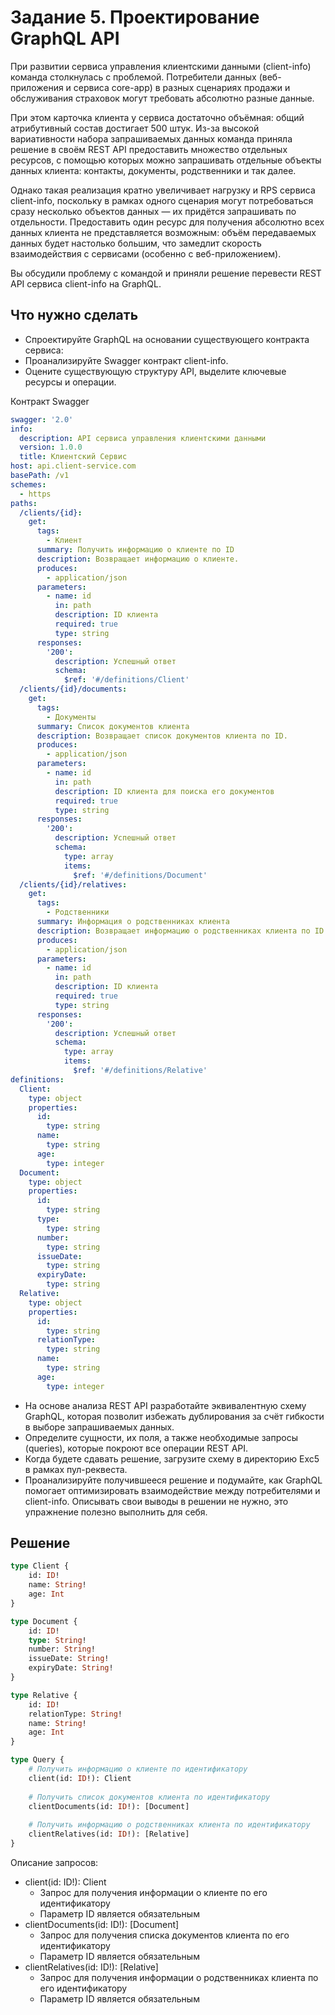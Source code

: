 # Задание 5. Проектирование GraphQL API

При развитии сервиса управления клиентскими данными (client-info) команда столкнулась с проблемой. Потребители данных (веб-приложения и сервиса core-app) в разных сценариях продажи и обслуживания страховок могут требовать абсолютно разные данные. 

При этом карточка клиента у сервиса достаточно объёмная: общий атрибутивный состав достигает 500 штук. Из-за высокой вариативности набора запрашиваемых данных команда приняла решение в своём REST API предоставить множество отдельных ресурсов, с помощью которых можно запрашивать отдельные объекты данных клиента: контакты, документы, родственники и так далее.

Однако такая реализация кратно увеличивает нагрузку и RPS сервиса client-info, поскольку в рамках одного сценария могут потребоваться сразу несколько объектов данных — их придётся запрашивать по отдельности. Предоставить один ресурс для получения абсолютно всех данных клиента не представляется возможным: объём передаваемых данных будет настолько большим, что замедлит скорость взаимодействия с сервисами (особенно с веб-приложением).

Вы обсудили проблему с командой и приняли решение перевести REST API сервиса client-info на GraphQL.

## Что нужно сделать

* Спроектируйте GraphQL на основании существующего контракта сервиса:
* Проанализируйте Swagger контракт client-info. 
* Оцените существующую структуру API, выделите ключевые ресурсы и операции.

Контракт Swagger
```yaml
swagger: '2.0'
info:
  description: API сервиса управления клиентскими данными
  version: 1.0.0
  title: Клиентский Сервис
host: api.client-service.com
basePath: /v1
schemes:
  - https
paths:
  /clients/{id}:
    get:
      tags:
        - Клиент
      summary: Получить информацию о клиенте по ID
      description: Возвращает информацию о клиенте.
      produces:
        - application/json
      parameters:
        - name: id
          in: path
          description: ID клиента
          required: true
          type: string
      responses:
        '200':
          description: Успешный ответ
          schema:
            $ref: '#/definitions/Client'
  /clients/{id}/documents:
    get:
      tags:
        - Документы
      summary: Список документов клиента
      description: Возвращает список документов клиента по ID.
      produces:
        - application/json
      parameters:
        - name: id
          in: path
          description: ID клиента для поиска его документов
          required: true
          type: string
      responses:
        '200':
          description: Успешный ответ
          schema:
            type: array
            items:
              $ref: '#/definitions/Document'
  /clients/{id}/relatives:
    get:
      tags:
        - Родственники
      summary: Информация о родственниках клиента
      description: Возвращает информацию о родственниках клиента по ID.
      produces:
        - application/json
      parameters:
        - name: id
          in: path
          description: ID клиента
          required: true
          type: string
      responses:
        '200':
          description: Успешный ответ
          schema:
            type: array
            items:
              $ref: '#/definitions/Relative'
definitions:
  Client:
    type: object
    properties:
      id:
        type: string
      name:
        type: string
      age:
        type: integer
  Document:
    type: object
    properties:
      id:
        type: string
      type:
        type: string
      number:
        type: string
      issueDate:
        type: string
      expiryDate:
        type: string
  Relative:
    type: object
    properties:
      id:
        type: string
      relationType:
        type: string
      name:
        type: string
      age:
        type: integer

```

* На основе анализа REST API разработайте эквивалентную схему GraphQL, которая позволит избежать дублирования за счёт гибкости в выборе запрашиваемых данных.
* Определите сущности, их поля, а также необходимые запросы (queries), которые покроют все операции REST API.
* Когда будете сдавать решение, загрузите схему в директорию Exc5 в рамках пул-реквеста.
* Проанализируйте получившееся решение и подумайте, как GraphQL помогает оптимизировать взаимодействие между потребителями и client-info. Описывать свои выводы в решении не нужно, это упражнение полезно выполнить для себя.

## Решение

```graphql
type Client {
    id: ID!
    name: String!
    age: Int
}

type Document {
    id: ID!
    type: String!
    number: String!
    issueDate: String!
    expiryDate: String!
}

type Relative {
    id: ID!
    relationType: String!
    name: String!
    age: Int
}

type Query {
    # Получить информацию о клиенте по идентификатору
    client(id: ID!): Client
    
    # Получить список документов клиента по идентификатору
    clientDocuments(id: ID!): [Document]
    
    # Получить информацию о родственниках клиента по идентификатору
    clientRelatives(id: ID!): [Relative]
}
```

Описание запросов:
- client(id: ID!): Client
  - Запрос для получения информации о клиенте по его идентификатору
  - Параметр ID является обязательным
- clientDocuments(id: ID!): [Document]
  - Запрос для получения списка документов клиента по его идентификатору
  - Параметр ID является обязательным
- clientRelatives(id: ID!): [Relative]
  - Запрос для получения информации о родственниках клиента по его идентификатору
  - Параметр ID является обязательным